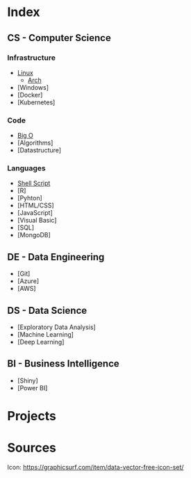 # Index

## CS - Computer Science

### Infrastructure

* [Linux](pages/cs/linux.html)
  * [Arch](pages/cs/archlinux.html) 
* [Windows]
* [Docker]
* [Kubernetes]

### Code

* [Big O](pages/cs/bigo.html)
* [Algorithms]
* [Datastructure]

### Languages

* [Shell Script](pages/cs/shellscript.md)
* [R]
* [Pyhton]
* [HTML/CSS]
* [JavaScript]
* [Visual Basic]
* [SQL]
* [MongoDB]

## DE - Data Engineering

* [Git]
* [Azure]
* [AWS]

## DS - Data Science

* [Exploratory Data Analysis]
* [Machine Learning]
* [Deep Learning]

## BI - Business Intelligence

* [Shiny]
* [Power BI]

# Projects

# Sources

Icon: https://graphicsurf.com/item/data-vector-free-icon-set/
